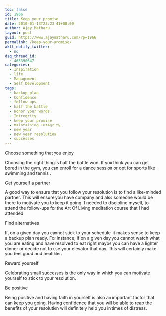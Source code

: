 ```yaml
---
toc: false
id: 1966
title: Keep your promise
date: 2010-01-13T23:23:41+00:00
author: Ajay Matharu
layout: post
guid: https://www.ajaymatharu.com/?p=1966
permalink: /keep-your-promise/
aktt_notify_twitter:
  - no
dsq_thread_id:
  - 465390647
categories:
  - Inspiration
  - life
  - Management
  - Self Development
tags:
  - backup plan
  - Confidence
  - follow ups
  - half the battle
  - Honor your words
  - Intregrity
  - keep your promise
  - Maintaining Integrity
  - new year
  - new year resolution
  - successes
---
```

Choose something that you enjoy

Choosing the right thing is half the battle won. If you think you can get bored in the gym, you can enroll for a dance session or opt for sports like swimming and tennis .

Get yourself a partner

A good way to ensure that you follow your resolution is to find a like-minded partner. This will ensure you have company and also someone would be there to motivate you to keep it going. I needed to discipline myself, to attend the follow-ups for the Art Of Living meditation course that I had attended 

Find alternatives

If, on a given day you cannot stick to your schedule, it makes sense to keep a backup plan ready. For instance, if on a given day you cannot watch what you are eating and have resolved to eat right maybe you can have a lighter dinner or decide not to use your elevator that day. This will certainly make you feel good and healthier.

Reward yourself

Celebrating small successes is the only way in which you can motivate yourself to stick to your resolution. 

Be positive

Being positive and having faith in yourself is also an important factor that can keep you going. Having confidence that you will be able to reap the benefits of your resolution will definitely help you in times of distress.
